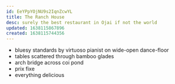 ```yaml
---
id: EeYPpYOjNU9s2IqnZcwYL
title: The Ranch House
desc: surely the best restaurant in Ojai if not the world
updated: 1638115867896
created: 1638115744356
---
```




- bluesy standards by virtuoso pianist on wide-open dance-floor
- tables scattered through bamboo glades
- arch bridge across coi pond
- prix fixe
- everything delicious
